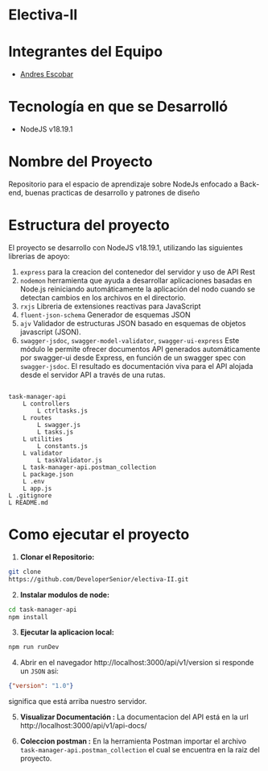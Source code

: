 
# Electiva-II
# Integrantes del Equipo
- [Andres Escobar](https://github.com/DeveloperSenior)
# Tecnología en que se Desarrolló
- NodeJS v18.19.1
# Nombre del Proyecto
Repositorio para el espacio de aprendizaje sobre NodeJs enfocado a Back-end, buenas practicas de desarrollo y patrones de diseño
# Estructura del proyecto
El proyecto se desarrollo con NodeJS v18.19.1, utilizando las siguientes librerias de apoyo:

1. `express` para la creacion del contenedor del 
servidor y uso de API Rest
2. `nodemon` herramienta que ayuda a desarrollar aplicaciones basadas en Node.js reiniciando automáticamente la aplicación del nodo cuando se detectan cambios en los archivos en el directorio.
3. `rxjs` Libreria de extensiones reactivas para JavaScript
4. `fluent-json-schema` Generador de esquemas JSON
5. `ajv` Validador de estructuras JSON basado en esquemas de objetos javascript (JSON).
6. `swagger-jsdoc`, `swagger-model-validator`, `swagger-ui-express` Este módulo le permite ofrecer documentos API generados automáticamente por swagger-ui desde Express, en función de un swagger spec con `swagger-jsdoc`. El resultado es documentación viva para el API alojada desde el servidor API a través de una rutas.

```

task-manager-api
    L controllers
        L ctrltasks.js
    L routes
        L swagger.js
        L tasks.js
    L utilities
        L constants.js
    L validator
        L taskValidator.js
    L task-manager-api.postman_collection
    L package.json
    L .env
    L app.js
L .gitignore
L README.md
``` 

# Como ejecutar el proyecto
1. **Clonar el Repositorio:**
```bash
git clone
https://github.com/DeveloperSenior/electiva-II.git
```
2. **Instalar modulos de node:**
```bash
cd task-manager-api
npm install
```
3. **Ejecutar la aplicacion local:**
```bash
npm run runDev
```
4. Abrir en el navegador http://localhost:3000/api/v1/version si responde un `JSON` asi:
```json
{"version": "1.0"}
```
significa que está arriba nuestro servidor.

5. **Visualizar Documentación :**
La documentacion del API está en la url http://localhost:3000/api/v1/api-docs/

6. **Coleccion postman :**
En la herramienta Postman importar el archivo `task-manager-api.postman_collection` el cual se encuentra en la raiz del proyecto.